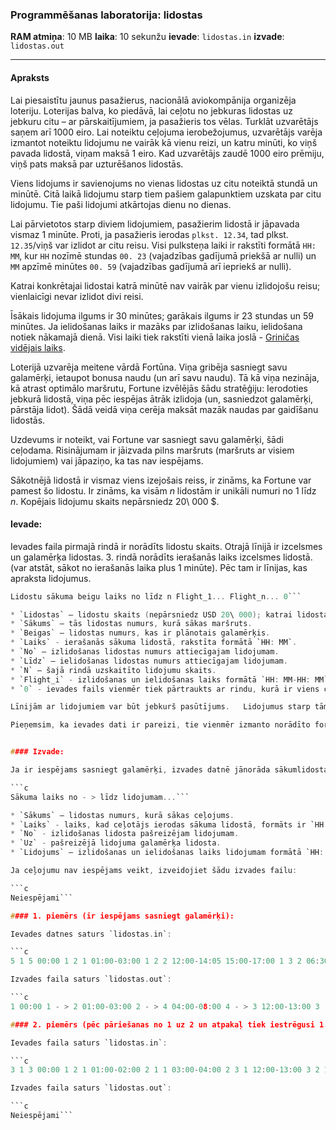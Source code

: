 ### Programmēšanas laboratorija: lidostas

**RAM atmiņa**: 10 MB   **laika**: 10 sekunžu   **ievade**: `lidostas.in`   **izvade**: `lidostas.out`

---

#### Apraksts

Lai piesaistītu jaunus pasažierus, nacionālā aviokompānija organizēja loteriju. Loterijas balva, ko piedāvā, lai ceļotu no jebkuras lidostas uz jebkuru citu – ar pārskaitījumiem, ja pasažieris tos vēlas. Turklāt uzvarētājs saņem arī 1000 eiro. Lai noteiktu ceļojuma ierobežojumus, uzvarētājs varēja izmantot noteiktu lidojumu ne vairāk kā vienu reizi, un katru minūti, ko viņš pavada lidostā, viņam maksā 1 eiro. Kad uzvarētājs zaudē 1000 eiro prēmiju, viņš pats maksā par uzturēšanos lidostās.

Viens lidojums ir savienojums no vienas lidostas uz citu noteiktā stundā un minūtē. Citā laikā lidojumu starp tiem pašiem galapunktiem uzskata par citu lidojumu. Tie paši lidojumi atkārtojas dienu no dienas.

Lai pārvietotos starp diviem lidojumiem, pasažierim lidostā ir jāpavada vismaz 1 minūte. Proti, ja pasažieris ierodas `plkst. 12.34`, tad plkst. `12.35`/viņš var izlidot ar citu reisu. Visi pulksteņa laiki ir rakstīti formātā `HH: MM`, kur `HH` nozīmē stundas `00. 23` (vajadzības gadījumā priekšā ar nulli) un `MM` apzīmē minūtes `00. 59` (vajadzības gadījumā arī iepriekš ar nulli).

Katrai konkrētajai lidostai katrā minūtē nav vairāk par vienu izlidojošu reisu; vienlaicīgi nevar izlidot divi reisi.

Īsākais lidojuma ilgums ir 30 minūtes; garākais ilgums ir 23 stundas un 59 minūtes. Ja ielidošanas laiks ir mazāks par izlidošanas laiku, ielidošana notiek nākamajā dienā. Visi laiki tiek rakstīti vienā laika joslā - [Griničas vidējais laiks](https://en.wikipedia.org/wiki/Greenwich_Mean_Time).

Loterijā uzvarēja meitene vārdā Fortūna. Viņa gribēja sasniegt savu galamērķi, ietaupot bonusa naudu (un arī savu naudu). Tā kā viņa nezināja, kā atrast optimālo maršrutu, Fortune izvēlējās šādu stratēģiju: Ierodoties jebkurā lidostā, viņa pēc iespējas ātrāk izlidoja (un, sasniedzot galamērķi, pārstāja lidot). Šādā veidā viņa cerēja maksāt mazāk naudas par gaidīšanu lidostās.

Uzdevums ir noteikt, vai Fortune var sasniegt savu galamērķi, šādi ceļodama. Risinājumam ir jāizvada pilns maršruts (maršruts ar visiem lidojumiem) vai jāpaziņo, ka tas nav iespējams.

Sākotnējā lidostā ir vismaz viens izejošais reiss, ir zināms, ka Fortune var pamest šo lidostu. Ir zināms, ka visām $n$ lidostām ir unikāli numuri no $1$ līdz $n$. Kopējais lidojumu skaits nepārsniedz 20\ 000 $.



#### Ievade:

Ievades faila pirmajā rindā ir norādīts lidostu skaits. Otrajā līnijā ir izcelsmes un galamērķa lidostas. 3. rindā norādīts ierašanās laiks izcelsmes lidostā. (var atstāt, sākot no ierašanās laika plus 1 minūte). Pēc tam ir līnijas, kas apraksta lidojumus.

```c
Lidostu sākuma beigu laiks no līdz n Flight_1... Flight_n... 0```

* `Lidostas` — lidostu skaits (nepārsniedz USD 20\ 000); katrai lidostai ir unikāls numurs starp $1$ un šo numuru.
* `Sākums` — tās lidostas numurs, kurā sākas maršruts.
* `Beigas` – lidostas numurs, kas ir plānotais galamērķis.
* `Laiks` - ierašanās sākuma lidostā, rakstīta formātā `HH: MM`.
* `No` – izlidošanas lidostas numurs attiecīgajam lidojumam.
* `Līdz` – ielidošanas lidostas numurs attiecīgajam lidojumam.
* `N` – šajā rindā uzskaitīto lidojumu skaits.
* `Flight_i` - izlidošanas un ielidošanas laiks formātā `HH: MM-HH: MM`
* `0` - ievades fails vienmēr tiek pārtraukts ar rindu, kurā ir viens cipars 0

Līnijām ar lidojumiem var būt jebkurš pasūtījums.   Lidojumus starp tām pašām divām lidostām var saņemt vienā vai vairākās ievades līnijās.   Viens un tas pats lidojums nekad netiek uzskaitīts divreiz.

Pieņemsim, ka ievades dati ir pareizi, tie vienmēr izmanto norādīto formātu un atbilst problēmas apraksta ierobežojumiem.


#### Izvade:

Ja ir iespējams sasniegt galamērķi, izvades datnē jānorāda sākumlidosta un ierašanās laiks šajā lidostā. Pēc šī saraksta pilns maršruts, kurā redzams viens reiss katrā līnijā.

```c
Sākuma laiks no - > līdz lidojumam...```

* `Sākums` — lidostas numurs, kurā sākas ceļojums.
* `Laiks` - laiks, kad ceļotājs ierodas sākuma lidostā, formāts ir `HH: MM` (tas pats, kas ievades 3. rindiņa).
* `No` - izlidošanas lidosta pašreizējam lidojumam.
* `Uz` - pašreizējā lidojuma galamērķa lidosta.
* `Lidojums` – izlidošanas un ielidošanas laiks lidojumam formātā `HH: MM-HH: MM`.

Ja ceļojumu nav iespējams veikt, izveidojiet šādu izvades failu:

```c
Neiespējami```

#### 1. piemērs (ir iespējams sasniegt galamērķi):

Ievades datnes saturs `lidostas.in`:

```c
5 1 5 00:00 1 2 1 01:00-03:00 1 2 2 12:00-14:05 15:00-17:00 1 3 2 06:30-08:00 17:20-18:55 2 3 2 13:00-16:00 21:00-00:00 2 4 3 04:00-08:00 05:00-09:00 18:00-22:00 3 1 2 02:45-04:15 23:50-01:20 3 2 1 23:52-02:52 3 5 1 23:51-04:00 4 2 1 18:00-22:00 4 3 1 12:00-13:00 0```

Izvades faila saturs `lidostas.out`:

```c
1 00:00 1 - > 2 01:00-03:00 2 - > 4 04:00-08:00 4 - > 3 12:00-13:00 3 - > 1 23:50-01:20 1 - > 3 06:30-08:00 3 - > 5 23:51-04:00```

#### 2. piemērs (pēc pāriešanas no 1 uz 2 un atpakaļ tiek iestrēgusi 1. lidostā):

Ievades faila saturs `lidostas.in`:

```c
3 1 3 00:00 1 2 1 01:00-02:00 2 1 1 03:00-04:00 2 3 1 12:00-13:00 3 2 1 18:00-19:00 0```

Izvades faila saturs `lidostas.out`:

```c
Neiespējami```

